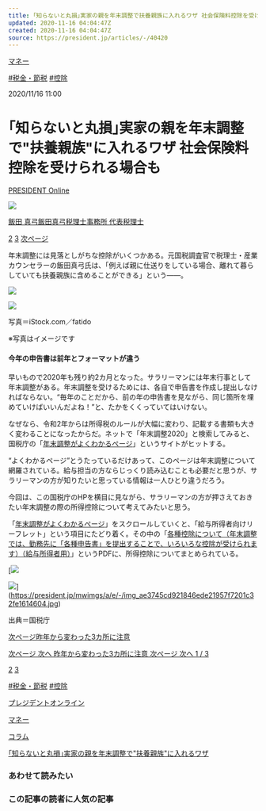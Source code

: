```yaml
---
title: ｢知らないと丸損｣実家の親を年末調整で扶養親族に入れるワザ 社会保険料控除を受けられる場合も
updated: 2020-11-16 04:04:47Z
created: 2020-11-16 04:04:47Z
source: https://president.jp/articles/-/40420
---
```


 [マネー](https://president.jp/list/category/money)

 [#税金・節税](https://president.jp/list/tag/%E7%A8%8E%E9%87%91%E3%83%BB%E7%AF%80%E7%A8%8E)  [#控除](https://president.jp/list/tag/%E6%8E%A7%E9%99%A4)

2020/11/16 11:00

# ｢知らないと丸損｣実家の親を年末調整で"扶養親族"に入れるワザ 社会保険料控除を受けられる場合も

 [PRESIDENT Online](https://president.jp/list/media/presidentonline)

[![](https://president.ismcdn.jp/mwimgs/a/b/32wm/img_ab3723884412e91f4b8ebbde4829287b7000.jpg)](https://president.jp/list/author/%E9%A3%AF%E7%94%B0%20%E7%9C%9F%E5%BC%93)

 [飯田 真弓飯田真弓税理士事務所 代表税理士](https://president.jp/list/author/%E9%A3%AF%E7%94%B0%20%E7%9C%9F%E5%BC%93)

 [2](https://president.jp/articles/-/40420?page=2)  [3](https://president.jp/articles/-/40420?page=3)  [次ページ](https://president.jp/articles/-/40420?page=2)

年末調整には見落としがちな控除がいくつかある。元国税調査官で税理士・産業カウンセラーの飯田真弓氏は、「例えば親に仕送りをしている場合、離れて暮らしていても扶養親族に含めることができる」という――。

![](https://president.ismcdn.jp/mwimgs/6/e/-/img_6e66eef838ed354947d68619c48ea11d1940744.jpg)

[![](https://president.ismcdn.jp/common/president/images/icon_link-more.svg)](https://president.jp/articles/photo/40420)

写真＝iStock.com／fatido

※写真はイメージです

#### 今年の申告書は前年とフォーマットが違う

早いもので2020年も残り約2カ月となった。サラリーマンには年末行事として年末調整がある。年末調整を受けるためには、各自で申告書を作成し提出しなければならない。“毎年のことだから、前の年の申告書を見ながら、同じ箇所を埋めていけばいいんだよね！”と、たかをくくっていてはいけない。

なぜなら、令和2年からは所得税のルールが大幅に変わり、記載する書類も大きく変わることになったからだ。ネットで「年末調整2020」と検索してみると、国税庁の「[年末調整がよくわかるページ](https://www.nta.go.jp/users/gensen/nencho/index.htm)」というサイトがヒットする。

“よくわかるページ”とうたっているだけあって、このページは年末調整について網羅されている。給与担当の方ならじっくり読み込むことも必要だと思うが、サラリーマンの方が知りたいと思っている情報は一人ひとり違うだろう。

今回は、この国税庁のHPを横目に見ながら、サラリーマンの方が押さえておきたい年末調整の際の所得控除について考えてみたいと思う。

「[年末調整がよくわかるページ](https://www.nta.go.jp/users/gensen/nencho/index.htm)」をスクロールしていくと、「給与所得者向けリーフレット」という項目にたどり着く。その中の「[各種控除について（年末調整では、勤務先に「各種申告書」を提出することで、いろいろな控除が受けられます）（給与所得者用）](https://www.nta.go.jp/publication/pamph/gensen/nencho2020/pdf/101.pdf)」というPDFに、所得控除についてまとめられている。

[![](https://president.ismcdn.jp/mwimgs/a/e/-/img_ae3745cd921846ede21957f7201c32fe1614604.jpg)

[![](https://president.ismcdn.jp/common/president/images/icon_link-more.svg)](https://president.jp/articles/photo/40420)](https://president.jp/mwimgs/a/e/-/img_ae3745cd921846ede21957f7201c32fe1614604.jpg)

出典＝国税庁

 [次ページ昨年から変わった3カ所に注意](https://president.jp/articles/-/40420?page=2)

 [ 次ページ    次へ    昨年から変わった3カ所に注意    次ページ    次へ    1 / 3](https://president.jp/articles/-/40420?page=2)

 [2](https://president.jp/articles/-/40420?page=2)  [3](https://president.jp/articles/-/40420?page=3)

 [#税金・節税](https://president.jp/list/tag/%E7%A8%8E%E9%87%91%E3%83%BB%E7%AF%80%E7%A8%8E)  [#控除](https://president.jp/list/tag/%E6%8E%A7%E9%99%A4)

[プレジデントオンライン](https://president.jp/)

[マネー](https://president.jp/list/category/money)

[コラム](https://president.jp/category/c01787)

[｢知らないと丸損｣実家の親を年末調整で"扶養親族"に入れるワザ](https://president.jp/articles/-/40420)

### あわせて読みたい

### この記事の読者に人気の記事